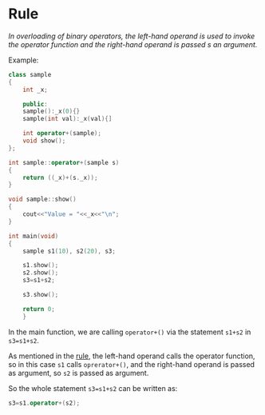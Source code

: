# Rule

_In overloading of binary operators, the left-hand operand is used to invoke the operator function and the right-hand operand is passed s an argument._


Example:

```C++
class sample
{
	int _x;

	public:
	sample():_x(0){}
	sample(int val):_x(val){]

	int operator+(sample);
	void show();
};

int sample::operator+(sample s)
{
	return ((_x)+(s._x));
}

void sample::show()
{
	cout<<"Value = "<<_x<<"\n";
}

int main(void)
{
	sample s1(10), s2(20), s3;

	s1.show();
	s2.show();
	s3=s1+s2;

	s3.show();

	return 0;
	}
```

In the main function, we are calling `operator+()` via the statement `s1+s2` in `s3=s1+s2`.

As mentioned in the [rule](https://github.com/C0DER11101/CPPNotesAndPrograms/blob/master/operatorOverloading/RuleOfOverloadingBinaryOperators.md#rule), the left-hand operand calls the operator function, so in this case `s1` calls `oprerator+()`, and the right-hand
operand is passed as argument, so `s2` is passed as argument.

So the whole statement `s3=s1+s2` can be written as:

```c++
s3=s1.operator+(s2);
```
